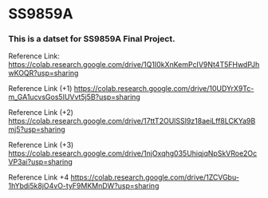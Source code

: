 # SS9859A

### This is a datset for SS9859A Final Project.

Reference Link:
https://colab.research.google.com/drive/1Q1I0kXnKemPcIV9Nt4T5FHwdPJhwKOQR?usp=sharing

Reference Link (+1)
https://colab.research.google.com/drive/10UDYrX9Tc-m_GA1ucvsGos5IUVvt5j5B?usp=sharing

Reference Link (+2)
https://colab.research.google.com/drive/17ttT2OUlSSI9z18aeiLff8LCKYa9Bmj5?usp=sharing

Reference Link (+3)
https://colab.research.google.com/drive/1njOxqhg035UhiqjqNpSkVRoe2OcVP3ai?usp=sharing

Reference Link +4
https://colab.research.google.com/drive/1ZCVGbu-1hYbdi5k8jO4vO-tyF9MKMnDW?usp=sharing
